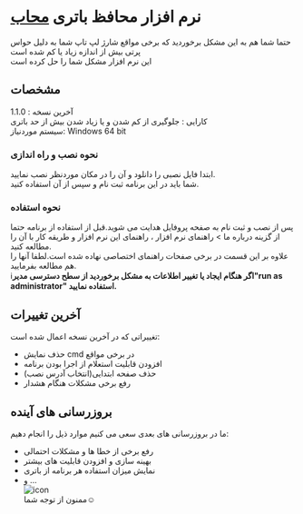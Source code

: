 # نرم افزار محافظ باتری [محاب](https://abramazani.pythonanywhere.com/mahab)
حتما شما هم به این مشکل برخوردید که برخی مواقع شارژ لپ تاپ شما به دلیل حواس پرتی بیش از اندازه زیاد یا کم شده است
<br>این نرم افزار مشکل شما را حل کرده است

## مشخصات
آخرین نسخه : 1.1.0
<br>کارایی : جلوگیری از کم شدن و یا زیاد شدن بیش از حد باتری
<br>سیستم موردنیاز: Windows 64 bit

### نحوه نصب و راه اندازی
ابتدا فایل نصبی را دانلود و آن را در مکان موردنظر نصب نمایید.
<br>شما باید در این برنامه ثبت نام و سپس از آن استفاده کنید.

### نحوه استفاده
پس از نصب و ثبت نام به صفحه پروفایل هدایت می شوید.قبل از استفاده از برنامه حتما از گزینه درباره ما > راهنمای نرم افزار ، راهنمای این نرم افزار و طریقه کار با آن را مطالعه کنید.<br>علاوه بر این قسمت در برخی صفحات راهنمای اختصاصی نهاده شده است.لطفا آنها را هم مطالعه بفرمایید.<br>
:information_source:**اگر هنگام ایجاد یا تغییر اطلاعات به مشکل برخوردید از سطح دسترسی مدیر"run as administrator" استفاده نمایید.**

## آخرین تغییرات
تغییراتی که در آخرین نسخه اعمال شده است:
- حذف نمایش cmd در برخی مواقع
- افزودن قابلیت استعلام از اجرا بودن برنامه
- حذف صفحه ابتدایی(انتخاب آدرس نصب)
- رفع برخی مشکلات هنگام هشدار

## بروزرسانی های آینده
ما در بروزرسانی های بعدی سعی می کنیم موارد ذیل را انجام دهیم:
- رفع برخی از خطا ها و مشکلات احتمالی
- بهینه سازی و افزودن قابلیت های بیشتر
- نمایش میزان استفاده هر برنامه از باتری
- و ...
<br>![icon](https://user-images.githubusercontent.com/88447827/145719185-428ed44b-9f73-498e-8178-8f63913c42c8.png)
<br>ممنون از توجه شما:relaxed:
